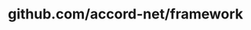 ---
layout: post
title: github.com/accord-net/framework
categories: link
tags: [انگلیسی, برنامه‌نویسی]
---